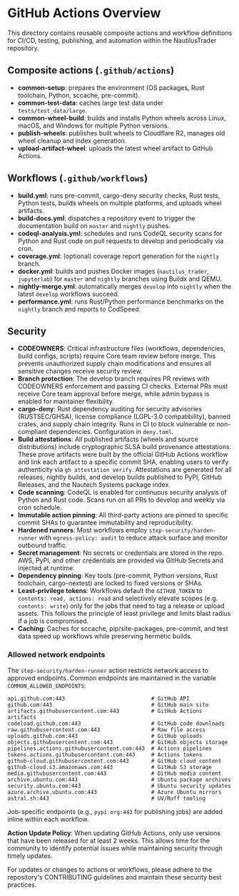 <!--
  README for the .github directory: composite actions and workflow definitions.
-->
# GitHub Actions Overview

This directory contains reusable composite actions and workflow definitions for
CI/CD, testing, publishing, and automation within the NautilusTrader repository.

## Composite actions (`.github/actions`)

- **common-setup**: prepares the environment (OS packages, Rust toolchain, Python, sccache, pre-commit).
- **common-test-data**: caches large test data under `tests/test_data/large`.
- **common-wheel-build**: builds and installs Python wheels across Linux, macOS, and Windows for multiple Python versions.
- **publish-wheels**: publishes built wheels to Cloudflare R2, manages old wheel cleanup and index generation.
- **upload-artifact-wheel**: uploads the latest wheel artifact to GitHub Actions.

## Workflows (`.github/workflows`)

- **build.yml**: runs pre-commit, cargo-deny security checks, Rust tests, Python tests, builds wheels on multiple platforms, and uploads wheel artifacts.
- **build-docs.yml**: dispatches a repository event to trigger the documentation build on `master` and `nightly` pushes.
- **codeql-analysis.yml**: schedules and runs CodeQL security scans for Python and Rust code on pull requests to develop and periodically via cron.
- **coverage.yml**: (optional) coverage report generation for the `nightly` branch.
- **docker.yml**: builds and pushes Docker images (`nautilus_trader`, `jupyterlab`) for `master` and `nightly` branches using Buildx and QEMU.
- **nightly-merge.yml**: automatically merges `develop` into `nightly` when the latest `develop` workflows succeed.
- **performance.yml**: runs Rust/Python performance benchmarks on the `nightly` branch and reports to CodSpeed.

## Security

- **CODEOWNERS**: Critical infrastructure files (workflows, dependencies, build configs, scripts) require Core team review before merge. This prevents unauthorized supply chain modifications and ensures all sensitive changes receive security review.
- **Branch protection**: The develop branch requires PR reviews with CODEOWNERS enforcement and passing CI checks. External PRs must receive Core team approval before merge, while admin bypass is enabled for maintainer flexibility.
- **cargo-deny**: Rust dependency auditing for security advisories (RUSTSEC/GHSA), license compliance (LGPL-3.0 compatibility), banned crates, and supply chain integrity. Runs in CI to block vulnerable or non-compliant dependencies. Configuration in `deny.toml`.
- **Build attestations**: All published artifacts (wheels and source distributions) include cryptographic SLSA build provenance attestations. These prove artifacts were built by the official GitHub Actions workflow and link each artifact to a specific commit SHA, enabling users to verify authenticity via `gh attestation verify`. Attestations are generated for all releases, nightly builds, and develop builds published to PyPI, GitHub Releases, and the Nautech Systems package index.
- **Code scanning**: CodeQL is enabled for continuous security analysis of Python and Rust code. Scans run on all PRs to develop and weekly via cron schedule.
- **Immutable action pinning**: All third-party actions are pinned to specific commit SHAs to guarantee immutability and reproducibility.
- **Hardened runners**: Most workflows employ `step-security/harden-runner` with `egress-policy: audit` to reduce attack surface and monitor outbound traffic.
- **Secret management**: No secrets or credentials are stored in the repo. AWS, PyPI, and other credentials are provided via GitHub Secrets and injected at runtime.
- **Dependency pinning**: Key tools (pre-commit, Python versions, Rust toolchain, cargo-nextest) are locked to fixed versions or SHAs.
- **Least-privilege tokens**: Workflows default the `GITHUB_TOKEN` to
  `contents: read, actions: read` and selectively elevate scopes (e.g.
  `contents: write`) only for the jobs that need to tag a release or upload
  assets. This follows the principle of least privilege and limits blast
  radius if a job is compromised.
- **Caching**: Caches for sccache, pip/site-packages, pre-commit, and test data speed up workflows while preserving hermetic builds.

### Allowed network endpoints

The `step-security/harden-runner` action restricts network access to approved endpoints.
Common endpoints are maintained in the variable `COMMON_ALLOWED_ENDPOINTS`:

```
api.github.com:443                           # GitHub API
github.com:443                               # GitHub main site
artifacts.githubusercontent.com:443          # GitHub Actions artifacts
codeload.github.com:443                      # GitHub code downloads
raw.githubusercontent.com:443                # Raw file access
uploads.github.com:443                       # GitHub uploads
objects.githubusercontent.com:443            # GitHub objects storage
pipelines.actions.githubusercontent.com:443  # Actions pipelines
tokens.actions.githubusercontent.com:443     # Actions tokens
github-cloud.githubusercontent.com:443       # GitHub cloud content
github-cloud.s3.amazonaws.com:443            # GitHub S3 storage
media.githubusercontent.com:443              # GitHub media content
archive.ubuntu.com:443                       # Ubuntu package archives
security.ubuntu.com:443                      # Ubuntu security updates
azure.archive.ubuntu.com:443                 # Azure Ubuntu mirrors
astral.sh:443                                # UV/Ruff tooling
```

Job-specific endpoints (e.g., `pypi.org:443` for publishing jobs) are added inline within each workflow.

**Action Update Policy**: When updating GitHub Actions, only use versions that have been released for at least 2 weeks.
This allows time for the community to identify potential issues while maintaining security through timely updates.

For updates or changes to actions or workflows, please adhere to the repository's
CONTRIBUTING guidelines and maintain these security best practices.

